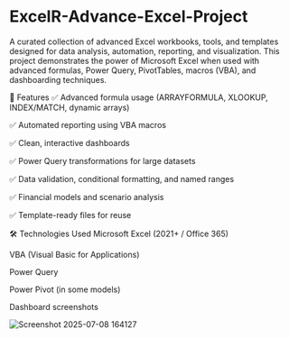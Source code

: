 # ExcelR-Advance-Excel-Project
A curated collection of advanced Excel workbooks, tools, and templates designed for data analysis, automation, reporting, and visualization. This project demonstrates the power of Microsoft Excel when used with advanced formulas, Power Query, PivotTables, macros (VBA), and dashboarding techniques.

🚀 Features
✅ Advanced formula usage (ARRAYFORMULA, XLOOKUP, INDEX/MATCH, dynamic arrays)

✅ Automated reporting using VBA macros

✅ Clean, interactive dashboards

✅ Power Query transformations for large datasets

✅ Data validation, conditional formatting, and named ranges

✅ Financial models and scenario analysis

✅ Template-ready files for reuse

🛠 Technologies Used
Microsoft Excel (2021+ / Office 365)

VBA (Visual Basic for Applications)

Power Query

Power Pivot (in some models)

Dashboard screenshots

![Screenshot 2025-07-08 164127](https://github.com/user-attachments/assets/be647e5a-c4a1-477b-9fce-d452a72e70d8)
